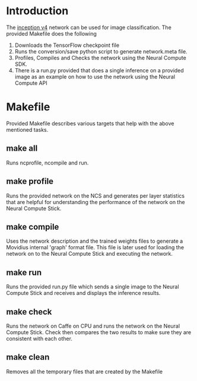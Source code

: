 # Introduction
The [inception v4](https://github.com/tensorflow/models/tree/master/research/slim/nets) network can be used for image classification.  The provided Makefile does the following
1. Downloads the TensorFlow checkpoint file
2. Runs the conversion/save python script to generate network.meta file.
3. Profiles, Compiles and Checks the network using the Neural Compute SDK.
4. There is a run.py provided that does a single inference on a provided image as an example on how to use the network using the Neural Compute API

# Makefile
Provided Makefile describes various targets that help with the above mentioned tasks.

## make all
Runs ncprofile, ncompile and run.

## make profile
Runs the provided network on the NCS and generates per layer statistics that are helpful for understanding the performance of the network on the Neural Compute Stick.

## make compile
Uses the network description and the trained weights files to generate a Movidius internal 'graph' format file.  This file is later used for loading the network on to the Neural Compute Stick and executing the network.

## make run
Runs the provided run.py file which sends a single image to the Neural Compute Stick and receives and displays the inference results.

## make check
Runs the network on Caffe on CPU and runs the network on the Neural Compute Stick.  Check then compares the two results to make sure they are consistent with each other.

## make clean
Removes all the temporary files that are created by the Makefile


